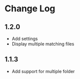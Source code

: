 # Change Log

## 1.2.0
- Add settings
- Display multiple matching files

## 1.1.3
- Add support for multiple folder